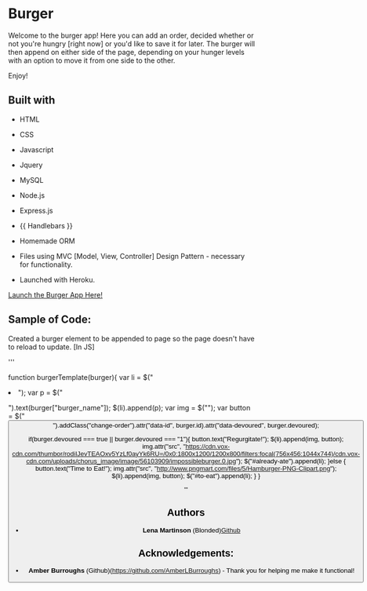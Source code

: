 # Burger

Welcome to the burger app! Here you can add an order, decided whether or not you're hungry [right now] or you'd like to save it for later.
The burger will then append on either side of the page, depending on your hunger levels with an option to move it from one side to the other.

Enjoy!

## Built with
* HTML
* CSS
* Javascript
* Jquery
* MySQL
* Node.js
* Express.js
* {{ Handlebars }}
* Homemade ORM

* Files using MVC [Model, View, Controller] Design Pattern - necessary for functionality.
* Launched with Heroku.


[Launch the Burger App Here!](https://quiet-dusk-52084.herokuapp.com/)

[Preview Image]:(public/assets/img/preview.jpg)

## Sample of Code:

Created a burger element to be appended to page so the page doesn't have to reload to update. [In JS]

'''



function burgerTemplate(burger){
  var li = $("<li>");
  var p = $("<p>").text(burger["burger_name"]);
  $(li).append(p);
  var img = $("<img>");
  var button = $("<button>").addClass("change-order").attr("data-id", burger.id).attr("data-devoured", burger.devoured);

  if(burger.devoured === true || burger.devoured === "1"){
    button.text("Regurgitate!");
    $(li).append(img, button);
    img.attr("src", "https://cdn.vox-cdn.com/thumbor/rodiIJevTEAOxv5YzLf0ayYk6RU=/0x0:1800x1200/1200x800/filters:focal(756x456:1044x744)/cdn.vox-cdn.com/uploads/chorus_image/image/56103909/impossibleburger.0.jpg");
    $("#already-ate").append(li);
  }else {
    button.text("Time to Eat!");
    img.attr("src", "http://www.pngmart.com/files/5/Hamburger-PNG-Clipart.png");
    $(li).append(img, button);
    $("#to-eat").append(li);
  }
}

'''


## Authors
* **Lena Martinson** (Blonded)[Github](https://github.com/Blonded)

## Acknowledgements:
* **Amber Burroughs** (Github)(https://github.com/AmberLBurroughs) - Thank you for helping me make it functional! 
